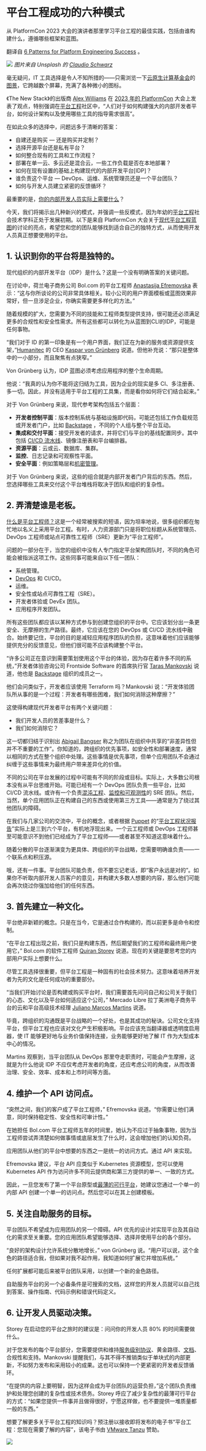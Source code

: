 # 平台工程成功的六种模式

从 PlatformCon 2023 大会的演讲者那里学习平台工程的最佳实践，包括由谁构建什么，遵循哪些框架和蓝图。

翻译自 [6 Patterns for Platform Engineering Success](https://thenewstack.io/6-patterns-for-platform-engineering-success/) 。

![](https://cdn.thenewstack.io/media/2023/08/e764b5c7-platform-patterns-1-1024x576.jpg)
*图片来自 Unsplash 的 [Claudio Schwarz](https://unsplash.com/@purzlbaum?utm_source=unsplash&utm_medium=referral&utm_content=creditCopyText)*

毫无疑问，IT 工具选择是令人不知所措的——只需浏览一下[云原生计算基金会](https://cncf.io/?utm_content=inline-mention)的[图景](https://landscape.cncf.io/)，它跨越数个屏幕，充满了各种微小的图标。

《The New Stack》的出版商 [Alex Williams](https://thenewstack.io/author/alex/) 在 [2023 年的 PlatformCon](https://platformcon.com/) 大会上发表了观点，特别强调在[平台工程](https://thenewstack.io/platform-engineering/)社区中，“人们对于如何构建强大的内部开发者平台，如何设计架构以及使用哪些工具的指导需求很高”。

在如此众多的选择中，问题远多于清晰的答案：

- 自建还是购买 — 还是购买并定制？
- 选择开源平台还是私有平台？
- 如何整合现有的工具和工作流程？
- 部署在单一云、多云还是混合云，一些工作负载是否在本地部署？
- 如何在现有设置的基础上构建现代的内部开发平台[IDP]？
- 谁负责这个平台 — DevOps、运维、系统管理员还是一个平台团队？
- 如何与开发人员建立紧密的反馈循环？

最重要的是，[你的内部开发人员实际上需要什么](https://thenewstack.io/which-features-does-your-platform-engineering-portal-need/)？

今天，我们将揭示出几种新兴的模式，并强调一些反模式，因为年幼的[平台工程](https://thenewstack.io/platform-engineering/)社会技术学科正处于发展初期。以下是来自 PlatformCon 大会关于[现代平台工程蓝图](https://www.youtube.com/watch?v=lIDb6J78aDo&ab_channel=PlatformEngineering)的讨论的亮点，希望您和您的团队能够找到适合自己的独特方式，从而使用开发人员真正想要使用的平台。

## 1. 认识到你的平台将是独特的。

现代组织的内部开发平台（IDP）是什么？这是一个没有明确答案的关键问题。

在讨论中，荷兰电子商务公司 Bol.com 的平台工程师 [Anastasija Efremovska](https://www.linkedin.com/in/anastasijaefremovska/) 表示：“这与你所谈论的公司非常具体相关。较小公司的用户界面模板或蓝图效果非常好，但一旦涉足企业，你确实需要更多样化的方法。”

随着规模的扩大，您需要为不同的技能和工程师类型提供支持，很可能还必须满足更多的合规性和安全性需求。所有这些都可以转化为从蓝图到CLI的IDP，可能是任何事物。

“我们对于 ID 的第一印象是有一个用户界面，我们正在为新的服务或资源提供支架，”[Humanitec](https://humanitec.com/?utm_content=inline-mention) 的 CEO [Kaspar von Grünberg](https://www.linkedin.com/in/kvgruenberg/) 说道。但他补充说：“那只是整体中的一小部分，而且聚焦有点狭窄。”

Von Grünberg 认为，IDP 蓝图必须考虑应用程序的整个生命周期。

他说：“我真的认为你不能将这归结为工具，因为企业的现实是多 CI、多注册表、多一切。因此，并没有适用于平台工程的工具集，而是看你如何将它们结合起来。”

对于 Von Grünberg 来说，现代参考架构包括五个层面：

- **开发者控制平面**：版本控制系统与基础设施即代码，可能还包括工作负载规范或开发者门户，比如 [Backstage](https://thenewstack.io/spotifys-backstage-a-strategic-guide/) ，不同的个人组与整个平台互动。
- **集成和交付平面**：接受开发者的请求，并将它们与平台的基线配置同步。其中包括 [CI/CD 流水线](https://thenewstack.io/ci-cd/)、镜像注册表和平台编排器。
- **资源平面**：云或云、数据库、集群。
- **监控**、日志记录和可观察性平面。
- **安全平面**：例如策略层和[机密管理](https://thenewstack.io/the-challenges-of-secrets-management-from-code-to-cloud/)。

对于 Von Grünberg 来说，这些的组合就是内部开发者门户背后的东西。然后，您选择哪些工具来交付这个平台堆栈将取决于团队和组织的复杂性。

## 2. 弄清楚谁是老板。

[什么是平台工程师？](https://thenewstack.io/platform-engineering/platform-engineer-vs-software-engineer/)这是一个经常被搜索的短语，因为坦率地说，很多组织都在匆忙地以名义上采用平台工程。有时，人力资源部门只是将职位标题从系统管理员、DevOps 工程师或站点可靠性工程师（SRE）更新为“平台工程师”。

问题的一部分在于，当您的组织中没有人专门指定平台架构团队时，不同的角色可能会被指派这项工作。这些同事可能来自以下任一团队：

- 系统管理。
- [DevOps](https://thenewstack.io/devops/) 和 CI/CD。
- 运维。
- 安全性或站点可靠性工程（SRE）。
- 开发者体验或 DevEx 团队。
- 应用程序开发团队。

所有这些团队都应该以某种方式参与到创建您组织的平台中。它应该划分出一条更安全、无摩擦的生产路径。最终，它应该在您的 DevOps 或 CI/CD 流水线中融合。始终要记住，平台的目的是减轻应用程序团队的负担，这意味着他们应该能够提供充分的反馈意见，但他们很可能不应该构建整个平台。

“许多公司正在意识到需要策划使用这个平台的体验，因为存在着许多不同的系统，”开发者体验咨询公司 Frontside Software 的首席执行官 [Taras Mankovski](https://www.linkedin.com/in/tarasm/) 说道，他也是 [Backstage](https://github.com/backstage/backstage) 组织的成员之一。

他们会问类似于，开发者应该使用 Terraform 吗？Mankovski 说：“开发体验团队所从事的是一个过程：开发者有哪些困难，我们如何消除这种摩擦？”

这使得构建现代开发者平台有两个关键问题：

- 我们开发人员的苦差事是什么？
- 我们如何消除它？

这一切都归结于识别出 [Abigail Bangser](https://www.linkedin.com/in/abbybangser/) 称之为团队在组织中共享的“非差异性但并不不重要的工作”。你知道的，跨组织的优先事项，如安全性和部署速度，通常以相同的方式在整个组织中处理。这些事情是优先事项，但单个应用团队不会通过纠缠于这些事情来为最终用户带来差异化的价值。

不同的公司在平台发展的过程中可能有不同的阶段或目标。实际上，大多数公司根本没有从平台思维开始。可能已经有一个 DevOps 团队负责一些平台，比如 CI/CD 流水线。或许有一个负责[混沌工程](https://thenewstack.io/chaos-engineering-business-value/)、[监控和可观测性](https://thenewstack.io/observability/)的 SRE 团队。然后，当然，单个应用团队正在构建自己的东西或使用第三方工具——通常是为了绕过其他团队的障碍。

在我们与几家公司的交流中，平台的概念，或者根据 [Puppet](https://puppet.com/?utm_content=inline-mention) 的“[平台工程状况报告](https://www.puppet.com/resources/state-of-platform-engineering)”实际上是三到六个平台，有机地浮现出来。一个云工程师或 DevOps 工程师甚至可能意识不到他们已经成为了平台工程师——或者甚至不知道这意味着什么。

随着分散的平台逐渐演变为更具体、跨组织的平台战略，您需要明确谁负责——一个联系点和积压源。

哦，还有一件事。平台团队可能负责，但不要忘记老话，即“客户永远是对的”。如果你不听取内部开发人员客户的意见，并构建大多数人想要的内容，那么他们可能会再次绕过你强加给他们的任何东西。

## 3. 首先建立一种文化。

平台绝非新颖的概念。只是在当今，它是通过合作构建的，而以前更多是命令和控制。

“在平台工程出现之前，我们只是构建东西，然后期望我们的工程师和最终用户使用它，” Bol.com 的软件工程师 [Quiran Storey](https://www.linkedin.com/in/qstorey/) 说道。现在的关键是要思考您的内部用户实际上想要什么。

尽管工具选择很重要，但平台工程是一种固有的社会技术努力。这意味着培养开发者为先的文化是任何成功的重要部分。

“当我们开始讨论是否构建或购买平台时，我们需要首先问问自己和公司关于我们的心态、文化以及平台如何适应这个公司，” Mercado Libre 拉丁美洲电子商务平台的云和平台高级技术经理 [Juliano Marcos Martins](https://www.linkedin.com/in/julianommartins/) 说道。

毕竟，跨组织的沟通既是平台战略的一个好处，也是其成功的秘诀。公司文化支持平台，但平台工程也应该对文化产生积极影响。平台应该充当翻译器或透明度启用器，使 IT 能够更好地与业务价值保持连接，业务能够更好地了解 IT 作为大型成本中心的情况。

Martins 观察到，当平台团队从 DevOps 那里夺走职责时，可能会产生摩擦，这就是为什么他说 IDP 不应仅考虑开发者的角度，还应考虑公司的角度，从而改善治理、安全、效率、成本和上市时间等方面。

## 4. 维护一个 API 访问点。

“突然之间，我们的客户成了平台工程师，” Efremovska 说道。“你需要让他们满意，同时保持稳定性、安全性和可审计性。”

在她担任 Bol.com 平台工程师五年的时间里，她认为不应过于抽象事物，因为当工程师尝试弄清楚如何做事情或底层发生了什么时，这会增加他们的认知负荷。

应用团队从他们的平台中想要的东西之一是统一的访问方式。通过 API 来实现。

Efremovska 建议，平台 API 应类似于 Kubernetes 资源模型，您可以使用 Kubernetes API 作为访问许多不同云提供商和第三方提供的单一、一致的方式。

因此，一旦您发布了第一个平台原型或[最薄的可行平台](https://thenewstack.io/how-team-topologies-supports-platform-engineering/)，她建议您通过一个单一的内部 API 创建一个单一的访问点。然后您可以在其上创建模板。

## 5. 关注自助服务的目标。

平台团队不希望成为应用团队的另一个障碍。API 优先的设计对实现平台及其自动化的需求至关重要。您的应用团队希望能够选择、选择并使用平台的各个部分。

“良好的架构设计允许系统分散地增长，” von Grünberg 说。“用户可以说，这个金色的路径适合我，但如果对我不起作用，我知道如何扩展它并增加系统。”

任何扩展都可能后来被平台团队采用，以创建一个新的金色路径。

自助服务平台的另一个必备条件是可搜索的文档，这样您的开发人员就可以自己找到答案、操作指南、代码示例和错误代码定义。

## 6. 让开发人员驱动决策。

Storey 在启动您的平台之旅时的建议是：问问你的开发人员 80% 的时间需要做什么。

对于您发布的每个平台部分，您需要提供和维持[服务级别协议](https://thenewstack.io/sre-fundamentals-differences-between-sli-vs-slo-vs-sla/)、黄金路径、[文档](https://thenewstack.io/an-engineers-best-tips-for-writing-documentation-devs-love/)、合规性和支持。Mankovski 提醒我们，与其不得不推销类似于单块式的内部更新，不如努力发布和采用较小的成果。这也可以保持一个更紧密的开发者反馈循环。

“在提供的内容上要明智，因为这样会成为平台团队的运营负担，”这个团队负责维护和处理您创建的复杂性或技术债务。Storey 呼应了减少复杂性的最薄可行平台的方式：“如果您提供一件事并且做得很好，宁愿这样做，也不要提供一堆质量都一般的东西。”

想要了解更多关于平台工程的知识吗？预注册以接收即将发布的电子书“平台工程：您现在需要了解的内容”，该电子书由 [VMware Tanzu](https://tanzu.vmware.com/?utm_content=inline-mention) 赞助。

[![](https://cdn.thenewstack.io/media/2023/08/7dfbd08f-free-platform-engineering-book.png)](https://thenewstack.io/ebooks/platform-engineering/platform-engineering-what-you-need-to-know-now/)
